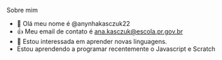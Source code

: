 Sobre mim
- 👋 Olá meu nome é @anynhakasczuk22
- :+1:  Meu email de contato é ana.kasczuk@escola.pr.gov.br
- 👀 Estou interessada em aprender novas linguagens.
- Estou aprendendo a programar recentemente o Javascript e Scratch
